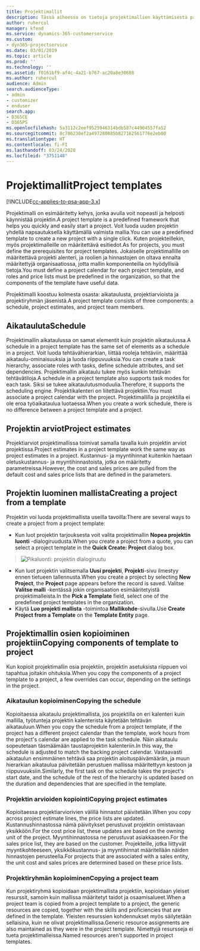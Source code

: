 ```yaml
---
title: Projektimallit
description: Tässä aiheessa on tietoja projektimallien käyttämisestä projektien nopeaan määrittämiseen.
author: ruhercul
manager: kfend
ms.service: dynamics-365-customerservice
ms.custom:
- dyn365-projectservice
ms.date: 03/01/2019
ms.topic: article
ms.prod: ''
ms.technology: ''
ms.assetid: f0161bf9-af4c-4a21-b767-ac20a8e30688
ms.author: ruhercul
audience: Admin
search.audienceType:
- admin
- customizer
- enduser
search.app:
- D365CE
- D365PS
ms.openlocfilehash: 5a3112c2eef9525946314bdb587c44904557fa52
ms.sourcegitcommit: 8c786230ef2a497280885b827162561776e2eb00
ms.translationtype: HT
ms.contentlocale: fi-FI
ms.lasthandoff: 03/24/2020
ms.locfileid: "3751148"
---
```

# <a name="project-templates"></a><span data-ttu-id="8594d-103">Projektimallit</span><span class="sxs-lookup"><span data-stu-id="8594d-103">Project templates</span></span> 

[!INCLUDE[cc-applies-to-psa-app-3.x](../includes/cc-applies-to-psa-app-3x.md)]

<span data-ttu-id="8594d-104">Projektimalli on esimääritetty kehys, jonka avulla voit nopeasti ja helposti käynnistää projektin.</span><span class="sxs-lookup"><span data-stu-id="8594d-104">A project template is a predefined framework that helps you quickly and easily start a project.</span></span> <span data-ttu-id="8594d-105">Voit luoda uuden projektin yhdellä napsautuksella käyttämällä valmista mallia.</span><span class="sxs-lookup"><span data-stu-id="8594d-105">You can use a predefined template to create a new project with a single click.</span></span> <span data-ttu-id="8594d-106">Kuten projekteillekin, myös projektimalleille on määritettävä esitiedot.</span><span class="sxs-lookup"><span data-stu-id="8594d-106">As for projects, you must define the prerequisites for project templates.</span></span> <span data-ttu-id="8594d-107">Jokaiselle projektimallille on määritettävä projekti alenteri, ja roolien ja hinnastojen on oltava ennalta määritettyjä organisaatiossa, jotta mallin komponenteilla on hyödyllisiä tietoja.</span><span class="sxs-lookup"><span data-stu-id="8594d-107">You must define a project calendar for each project template, and roles and price lists must be predefined in the organization, so that the components of the template have useful data.</span></span>

<span data-ttu-id="8594d-108">Projektimalli koostuu kolmesta osasta: aikataulusta, projektiarvioista ja projektiryhmän jäsenistä.</span><span class="sxs-lookup"><span data-stu-id="8594d-108">A project template consists of three components: a schedule, project estimates, and project team members.</span></span>

## <a name="schedule"></a><span data-ttu-id="8594d-109">Aikatauluta</span><span class="sxs-lookup"><span data-stu-id="8594d-109">Schedule</span></span>

<span data-ttu-id="8594d-110">Projektimallin aikataulussa on samat elementit kuin projektin aikataulussa.</span><span class="sxs-lookup"><span data-stu-id="8594d-110">A schedule in a project template has the same set of elements as a schedule in a project.</span></span> <span data-ttu-id="8594d-111">Voit luoda tehtävähierarkian, liittää rooleja tehtäviin, määrittää aikataulu-ominaisuuksia ja luoda riippuvuuksia.</span><span class="sxs-lookup"><span data-stu-id="8594d-111">You can create a task hierarchy, associate roles with tasks, define schedule attributes, and set dependencies.</span></span> <span data-ttu-id="8594d-112">Projektimallin aikataulu tukee myös kunkin tehtävän tehtävätiloja.</span><span class="sxs-lookup"><span data-stu-id="8594d-112">A schedule in a project template also supports task modes for each task.</span></span> <span data-ttu-id="8594d-113">Siksi se tukee aikataulutusmoduulia.</span><span class="sxs-lookup"><span data-stu-id="8594d-113">Therefore, it supports the scheduling engine.</span></span> <span data-ttu-id="8594d-114">Projektikalenteri on liitettävä projektiin.</span><span class="sxs-lookup"><span data-stu-id="8594d-114">You must associate a project calendar with the project.</span></span> <span data-ttu-id="8594d-115">Projektimallilla ja projektilla ei ole eroa työaikataulua luotaessa.</span><span class="sxs-lookup"><span data-stu-id="8594d-115">When you create a work schedule, there is no difference between a project template and a project.</span></span>

## <a name="project-estimates"></a><span data-ttu-id="8594d-116">Projektin arviot</span><span class="sxs-lookup"><span data-stu-id="8594d-116">Project estimates</span></span>

<span data-ttu-id="8594d-117">Projektiarviot projektimallissa toimivat samalla tavalla kuin projektin arviot projektissa.</span><span class="sxs-lookup"><span data-stu-id="8594d-117">Project estimates in a project template work the same way as project estimates in a project.</span></span> <span data-ttu-id="8594d-118">Kustannus- ja myyntihinnat kuitenkin haetaan oletuskustannus- ja myyntihinnastoista, jotka on määritetty parametreissa.</span><span class="sxs-lookup"><span data-stu-id="8594d-118">However, the cost and sales prices are pulled from the default cost and sales price lists that are defined in the parameters.</span></span>

## <a name="creating-a-project-from-a-template"></a><span data-ttu-id="8594d-119">Projektin luominen mallista</span><span class="sxs-lookup"><span data-stu-id="8594d-119">Creating a project from a template</span></span>
 
<span data-ttu-id="8594d-120">Projektin voi luoda projektimallista useilla tavoilla:</span><span class="sxs-lookup"><span data-stu-id="8594d-120">There are several ways to create a project from a project template:</span></span>

- <span data-ttu-id="8594d-121">Kun luot projektin tarjouksesta voit valita projektimallin **Nopea projektin luonti** -dialogiruudusta.</span><span class="sxs-lookup"><span data-stu-id="8594d-121">When you create a project from a quote, you can select a project template in the **Quick Create: Project** dialog box.</span></span>

> ![Pikaluonti: projektin dialogiruutu](media/project-11.png)

- <span data-ttu-id="8594d-123">Kun luot projektin valitsemalla **Uusi projekti**, **Projekti**-sivu ilmestyy ennen tietueen tallennusta.</span><span class="sxs-lookup"><span data-stu-id="8594d-123">When you create a project by selecting **New Project**, the **Project** page appears before the record is saved.</span></span> <span data-ttu-id="8594d-124">Valitse **Valitse malli** -kentässä jokin organisaation esimääritetyistä projektimalleista.</span><span class="sxs-lookup"><span data-stu-id="8594d-124">In the **Pick a Template** field, select one of the predefined project templates in the organization.</span></span>
- <span data-ttu-id="8594d-125">Käytä **Luo projekti mallista** -toimintoa **Mallikohde**-sivulla.</span><span class="sxs-lookup"><span data-stu-id="8594d-125">Use **Create Project from a Template** on the **Template Entity** page.</span></span>

## <a name="copying-components-of-template-to-project"></a><span data-ttu-id="8594d-126">Projektimallin osien kopioiminen projektiin</span><span class="sxs-lookup"><span data-stu-id="8594d-126">Copying components of template to project</span></span>

<span data-ttu-id="8594d-127">Kun kopioit projektimallin osia projektiin, projektin asetuksista riippuen voi tapahtua joitakin ohituksia.</span><span class="sxs-lookup"><span data-stu-id="8594d-127">When you copy the components of a project template to a project, a few overrides can occur, depending on the settings in the project.</span></span>

### <a name="copying-the-schedule"></a><span data-ttu-id="8594d-128">Aikataulun kopioiminen</span><span class="sxs-lookup"><span data-stu-id="8594d-128">Copying the schedule</span></span>

<span data-ttu-id="8594d-129">Kopioitaessa aikataulu projektimallista, jos projektilla on eri kalenteri kuin mallilla, työtunteja projektin kalenterista käytetään tehtävän aikatauluun.</span><span class="sxs-lookup"><span data-stu-id="8594d-129">When you copy the schedule from a project template, if the project has a different project calendar than the template, work hours from the project's calendar are applied to the task schedule.</span></span> <span data-ttu-id="8594d-130">Näin aikataulu sopeutetaan täsmäämään taustaprojektin kalenteriin.</span><span class="sxs-lookup"><span data-stu-id="8594d-130">In this way, the schedule is adjusted to match the backing project calendar.</span></span> <span data-ttu-id="8594d-131">Vastaavasti aikataulun ensimmäinen tehtävä saa projektin aloituspäivämäärän, ja muun hierarkian aikataulua päivitetään perustuen mallissa määritettyyn kestoon ja riippuvuuksiin.</span><span class="sxs-lookup"><span data-stu-id="8594d-131">Similarly, the first task on the schedule takes the project's start date, and the schedule of the rest of the hierarchy is updated based on the duration and dependencies that are specified in the template.</span></span> 

### <a name="copying-project-estimates"></a><span data-ttu-id="8594d-132">Projektin arvioiden kopiointi</span><span class="sxs-lookup"><span data-stu-id="8594d-132">Copying project estimates</span></span> 

<span data-ttu-id="8594d-133">Kopioitaessa projektiarviorivien välillä hinnastot päivitetään.</span><span class="sxs-lookup"><span data-stu-id="8594d-133">When you copy across project estimate lines, the price lists are updated.</span></span> <span data-ttu-id="8594d-134">Kustannushinnastossa nämä päivitykset perustuvat projektin omistavaan yksikköön.</span><span class="sxs-lookup"><span data-stu-id="8594d-134">For the cost price list, these updates are based on the owning unit of the project.</span></span> <span data-ttu-id="8594d-135">Myyntihinnastossa ne perustuvat asiakkaaseen.</span><span class="sxs-lookup"><span data-stu-id="8594d-135">For the sales price list, they are based on the customer.</span></span> <span data-ttu-id="8594d-136">Projekteille, jotka liittyvät myyntikohteeseen, yksikkökustannus- ja myyntihinnat määritellään näiden hinnastojen perusteella.</span><span class="sxs-lookup"><span data-stu-id="8594d-136">For projects that are associated with a sales entity, the unit cost and sales prices are determined based on these price lists.</span></span>

### <a name="copying-a-project-team"></a><span data-ttu-id="8594d-137">Projektiryhmän kopioiminen</span><span class="sxs-lookup"><span data-stu-id="8594d-137">Copying a project team</span></span>

<span data-ttu-id="8594d-138">Kun projektiryhmä kopioidaan projektimallista projektiin, kopioidaan yleiset resurssit, samoin kuin mallissa määritetyt taidot ja osaamisalueet.</span><span class="sxs-lookup"><span data-stu-id="8594d-138">When a project team is copied from a project template to a project, the generic resources are copied, together with the skills and proficiencies that are defined in the template.</span></span> <span data-ttu-id="8594d-139">Yleisten resurssien kohdennukset myös säilytetään sellaisina, kuin ne olivat projektimallissa.</span><span class="sxs-lookup"><span data-stu-id="8594d-139">Generic resource assignments are also maintained as they were in the project template.</span></span> <span data-ttu-id="8594d-140">Nimettyjä resursseja ei tueta projektimalleissa.</span><span class="sxs-lookup"><span data-stu-id="8594d-140">Named resources aren't supported in project templates.</span></span>
